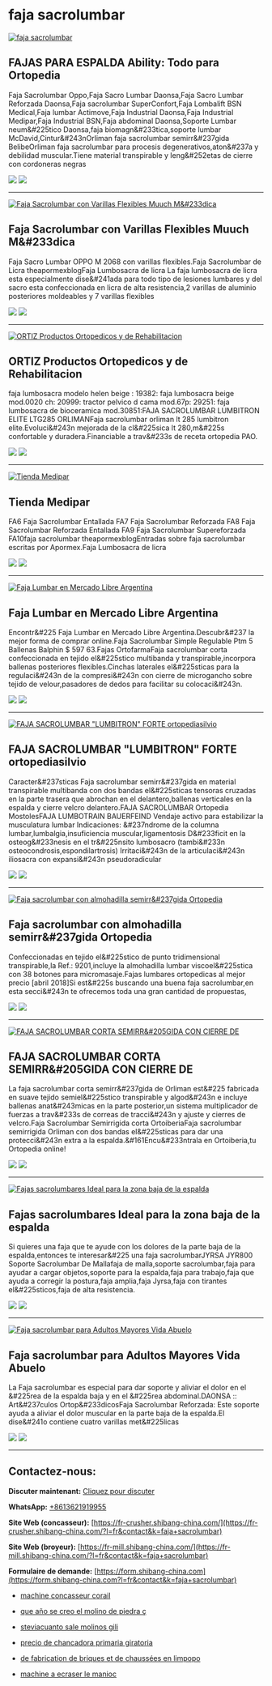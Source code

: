 # faja sacrolumbar

<a href="https://swt.shibang-china.com/?l=fr&img&k=faja+sacrolumbar" target="_blank">![faja sacrolumbar](http://static.shibang-china.com/all-800x300/841.jpg)</a>

## FAJAS PARA ESPALDA Ability: Todo para Ortopedia
Faja Sacrolumbar Oppo,Faja Sacro Lumbar Daonsa,Faja Sacro Lumbar Reforzada Daonsa,Faja sacrolumbar SuperConfort,Faja Lombalift BSN Medical,Faja lumbar Actimove,Faja Industrial Daonsa,Faja Industrial Medipar,Faja Industrial BSN,Faja abdominal Daonsa,Soporte Lumbar neum&#225tico Daonsa,faja biomagn&#233tica,soporte lumbar McDavid,Cintur&#243nOrliman faja sacrolumbar semirr&#237gida BelibeOrliman faja sacrolumbar para procesis degenerativos,aton&#237a y debilidad muscular.Tiene material transpirable y leng&#252etas de cierre con cordoneras negras


<a href="https://whatsapp.shibangsoft.com/WhatsApp.php" target="_blank" title="WhatsApp">![](http://static.shibang-china.com/icon/whatsapp.png)</a> <a href="https://swt.shibang-china.com/?l=fr&icon&k=faja+sacrolumbar" target="_blank">![](http://static.shibang-china.com/icon/chat-fr.png)</a>

---

<a href="https://swt.shibang-china.com/?l=fr&img&k=faja+sacrolumbar" target="_blank">![Faja Sacrolumbar con Varillas Flexibles Muuch M&#233dica](http://static.shibang-china.com/all-800x300/1112.jpg)</a>

## Faja Sacrolumbar con Varillas Flexibles Muuch M&#233dica
Faja Sacro Lumbar OPPO M 2068 con varillas flexibles.Faja Sacrolumbar de Licra theapormexblogFaja Lumbosacra de licra La faja lumbosacra de licra esta especialmente dise&#241ada para todo tipo de lesiones lumbares y del sacro esta confeccionada en licra de alta resistencia,2 varillas de aluminio posteriores moldeables y 7 varillas flexibles


<a href="https://whatsapp.shibangsoft.com/WhatsApp.php" target="_blank" title="WhatsApp">![](http://static.shibang-china.com/icon/whatsapp.png)</a> <a href="https://swt.shibang-china.com/?l=fr&icon&k=faja+sacrolumbar" target="_blank">![](http://static.shibang-china.com/icon/chat-fr.png)</a>

---

<a href="https://swt.shibang-china.com/?l=fr&img&k=faja+sacrolumbar" target="_blank">![ORTIZ Productos Ortopedicos y de Rehabilitacion](http://static.shibang-china.com/all-800x300/402.jpg)</a>

## ORTIZ Productos Ortopedicos y de Rehabilitacion
faja lumbosacra modelo helen beige : 19382: faja lumbosacra beige mod.0020 ch: 20999: tractor pelvico d cama mod.67p: 29251: faja lumbosacra de bioceramica mod.30851:FAJA SACROLUMBAR LUMBITRON ELITE LTG285 ORLIMANFaja sacrolumbar orliman lt 285 lumbitron elite.Evoluci&#243n mejorada de la cl&#225sica lt 280,m&#225s confortable y duradera.Financiable a trav&#233s de receta ortopedia PAO.


<a href="https://whatsapp.shibangsoft.com/WhatsApp.php" target="_blank" title="WhatsApp">![](http://static.shibang-china.com/icon/whatsapp.png)</a> <a href="https://swt.shibang-china.com/?l=fr&icon&k=faja+sacrolumbar" target="_blank">![](http://static.shibang-china.com/icon/chat-fr.png)</a>

---

<a href="https://swt.shibang-china.com/?l=fr&img&k=faja+sacrolumbar" target="_blank">![Tienda Medipar](http://static.shibang-china.com/all-800x300/1486.jpg)</a>

## Tienda Medipar
FA6 Faja Sacrolumbar Entallada FA7 Faja Sacrolumbar Reforzada FA8 Faja Sacrolumbar Reforzada Entallada FA9 Faja Sacrolumbar Supereforzada FA10faja sacrolumbar theapormexblogEntradas sobre faja sacrolumbar escritas por Apormex.Faja Lumbosacra de licra


<a href="https://whatsapp.shibangsoft.com/WhatsApp.php" target="_blank" title="WhatsApp">![](http://static.shibang-china.com/icon/whatsapp.png)</a> <a href="https://swt.shibang-china.com/?l=fr&icon&k=faja+sacrolumbar" target="_blank">![](http://static.shibang-china.com/icon/chat-fr.png)</a>

---

<a href="https://swt.shibang-china.com/?l=fr&img&k=faja+sacrolumbar" target="_blank">![Faja Lumbar en Mercado Libre Argentina](http://static.shibang-china.com/all-800x300/204.jpg)</a>

## Faja Lumbar en Mercado Libre Argentina
Encontr&#225 Faja Lumbar en Mercado Libre Argentina.Descubr&#237 la mejor forma de comprar online.Faja Sacrolumbar Simple Regulable Ptm 5 Ballenas Balphin $ 597 63.Fajas OrtofarmaFaja sacrolumbar corta confeccionada en tejido el&#225stico multibanda y transpirable,incorpora ballenas posteriores flexibles.Cinchas laterales el&#225sticas para la regulaci&#243n de la compresi&#243n con cierre de microgancho sobre tejido de velour,pasadores de dedos para facilitar su colocaci&#243n.


<a href="https://whatsapp.shibangsoft.com/WhatsApp.php" target="_blank" title="WhatsApp">![](http://static.shibang-china.com/icon/whatsapp.png)</a> <a href="https://swt.shibang-china.com/?l=fr&icon&k=faja+sacrolumbar" target="_blank">![](http://static.shibang-china.com/icon/chat-fr.png)</a>

---

<a href="https://swt.shibang-china.com/?l=fr&img&k=faja+sacrolumbar" target="_blank">![FAJA SACROLUMBAR "LUMBITRON" FORTE ortopediasilvio](http://static.shibang-china.com/all-800x300/1279.jpg)</a>

## FAJA SACROLUMBAR "LUMBITRON" FORTE ortopediasilvio
Caracter&#237sticas Faja sacrolumbar semirr&#237gida en material transpirable multibanda con dos bandas el&#225sticas tensoras cruzadas en la parte trasera que abrochan en el delantero,ballenas verticales en la espalda y cierre velcro delantero.FAJA SACROLUMBAR Ortopedia MostolesFAJA LUMBOTRAIN BAUERFEIND Vendaje activo para estabilizar la musculatura lumbar Indicaciones: &#237ndrome de la columna lumbar,lumbalgia,insuficiencia muscular,ligamentosis D&#233ficit en la osteog&#233nesis en el tr&#225nsito lumbosacro (tambi&#233n osteocondrosis,espondilartrosis) Irritaci&#243n de la articulaci&#243n iliosacra con expansi&#243n pseudoradicular


<a href="https://whatsapp.shibangsoft.com/WhatsApp.php" target="_blank" title="WhatsApp">![](http://static.shibang-china.com/icon/whatsapp.png)</a> <a href="https://swt.shibang-china.com/?l=fr&icon&k=faja+sacrolumbar" target="_blank">![](http://static.shibang-china.com/icon/chat-fr.png)</a>

---

<a href="https://swt.shibang-china.com/?l=fr&img&k=faja+sacrolumbar" target="_blank">![Faja sacrolumbar con almohadilla semirr&#237gida Ortopedia](http://static.shibang-china.com/all-800x300/680.jpg)</a>

## Faja sacrolumbar con almohadilla semirr&#237gida Ortopedia
Confeccionadas en tejido el&#225stico de punto tridimensional transpirable,la Ref.: 9201,incluye la almohadilla lumbar viscoel&#225stica con 38 botones para micromasaje.Fajas lumbares ortopedicas al mejor precio [abril 2018]Si est&#225s buscando una buena faja sacrolumbar,en esta secci&#243n te ofrecemos toda una gran cantidad de propuestas,


<a href="https://whatsapp.shibangsoft.com/WhatsApp.php" target="_blank" title="WhatsApp">![](http://static.shibang-china.com/icon/whatsapp.png)</a> <a href="https://swt.shibang-china.com/?l=fr&icon&k=faja+sacrolumbar" target="_blank">![](http://static.shibang-china.com/icon/chat-fr.png)</a>

---

<a href="https://swt.shibang-china.com/?l=fr&img&k=faja+sacrolumbar" target="_blank">![FAJA SACROLUMBAR CORTA SEMIRR&#205GIDA CON CIERRE DE](http://static.shibang-china.com/all-800x300/697.jpg)</a>

## FAJA SACROLUMBAR CORTA SEMIRR&#205GIDA CON CIERRE DE
La faja sacrolumbar corta semirr&#237gida de Orliman est&#225 fabricada en suave tejido semiel&#225stico transpirable y algod&#243n e incluye ballenas anat&#243micas en la parte posterior,un sistema multiplicador de fuerzas a trav&#233s de correas de tracci&#243n y ajuste y cierres de velcro.Faja Sacrolumbar Semirrigida corta OrtoiberiaFaja sacrolumbar semirrigida Orliman con dos bandas el&#225sticas para dar una protecci&#243n extra a la espalda.&#161Encu&#233ntrala en Ortoiberia,tu Ortopedia online!


<a href="https://whatsapp.shibangsoft.com/WhatsApp.php" target="_blank" title="WhatsApp">![](http://static.shibang-china.com/icon/whatsapp.png)</a> <a href="https://swt.shibang-china.com/?l=fr&icon&k=faja+sacrolumbar" target="_blank">![](http://static.shibang-china.com/icon/chat-fr.png)</a>

---

<a href="https://swt.shibang-china.com/?l=fr&img&k=faja+sacrolumbar" target="_blank">![Fajas sacrolumbares Ideal para la zona baja de la espalda](http://static.shibang-china.com/all-800x300/1088.jpg)</a>

## Fajas sacrolumbares Ideal para la zona baja de la espalda
Si quieres una faja que te ayude con los dolores de la parte baja de la espalda,entonces te interesar&#225 una faja sacrolumbarJYRSA JYR800 Soporte Sacrolumbar De Mallafaja de malla,soporte sacrolumbar,faja para ayudar a cargar objetos,soporte para la espalda,faja para trabajo,faja que ayuda a corregir la postura,faja amplia,faja Jyrsa,faja con tirantes el&#225sticos,faja de alta resistencia.


<a href="https://whatsapp.shibangsoft.com/WhatsApp.php" target="_blank" title="WhatsApp">![](http://static.shibang-china.com/icon/whatsapp.png)</a> <a href="https://swt.shibang-china.com/?l=fr&icon&k=faja+sacrolumbar" target="_blank">![](http://static.shibang-china.com/icon/chat-fr.png)</a>

---

<a href="https://swt.shibang-china.com/?l=fr&img&k=faja+sacrolumbar" target="_blank">![Faja sacrolumbar para Adultos Mayores Vida Abuelo](http://static.shibang-china.com/all-800x300/1077.jpg)</a>

## Faja sacrolumbar para Adultos Mayores Vida Abuelo
La Faja sacrolumbar es especial para dar soporte y aliviar el dolor en el &#225rea de la espalda baja y en el &#225rea abdominal.DAONSA :: Art&#237culos Ortop&#233dicosFaja Sacrolumbar Reforzada: Este soporte ayuda a aliviar el dolor muscular en la parte baja de la espalda.El dise&#241o contiene cuatro varillas met&#225licas


<a href="https://whatsapp.shibangsoft.com/WhatsApp.php" target="_blank" title="WhatsApp">![](http://static.shibang-china.com/icon/whatsapp.png)</a> <a href="https://swt.shibang-china.com/?l=fr&icon&k=faja+sacrolumbar" target="_blank">![](http://static.shibang-china.com/icon/chat-fr.png)</a>

---
## Contactez-nous:

**Discuter maintenant:** [Cliquez pour discuter](https://swt.shibang-china.com?l=fr&contact&k=faja+sacrolumbar)

**WhatsApp:**  [+8613621919955](https://whatsapp.shibangsoft.com/WhatsApp.php)

**Site Web (concasseur):** [https://fr-crusher.shibang-china.com/](https://fr-crusher.shibang-china.com/?l=fr&contact&k=faja+sacrolumbar)

**Site Web (broyeur):** [https://fr-mill.shibang-china.com/](https://fr-mill.shibang-china.com/?l=fr&contact&k=faja+sacrolumbar)

**Formulaire de demande:** [https://form.shibang-china.com](https://form.shibang-china.com?l=fr&contact&k=faja+sacrolumbar)

* [machine concasseur corail](../65/machine%20concasseur%20corail.md)

* [que año se creo el molino de piedra ç](../63/que%20a%C3%B1o%20se%20creo%20el%20molino%20de%20piedra%20%C3%A7.md)

* [steviacuanto sale molinos gili](../62/steviacuanto%20sale%20molinos%20gili.md)

* [precio de chancadora primaria giratoria](../62/precio%20de%20chancadora%20primaria%20giratoria.md)

* [de fabrication de briques et de chaussées en limpopo](../65/de%20fabrication%20de%20briques%20et%20de%20chauss%C3%A9es%20en%20limpopo.md)

* [machine a ecraser le manioc](../61/machine%20a%20ecraser%20le%20manioc.md)